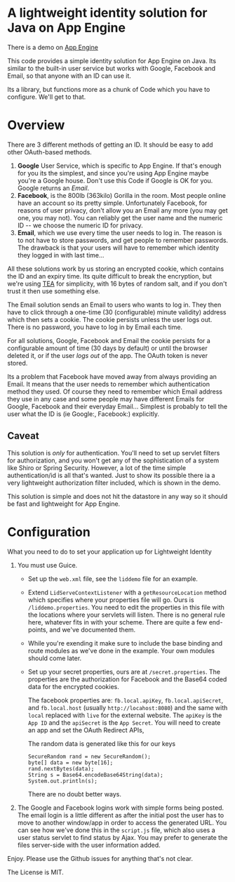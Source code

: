 # A lightweight identity solution for Java on App Engine

There is a demo on [App Engine](https://cilogi-liddemo.appspot.com)

This code provides a simple identity solution for App Engine on Java.
Its similar to the built-in user service but works with Google,
Facebook and Email, so that anyone with an ID can use it.

Its a library, but functions more as a chunk of Code which you have to
configure.  We'll get to that.

# Overview

There are 3 different methods of getting an ID.  It should
be easy to add other OAuth-based methods.

1. __Google__ User Service, which is specific to App Engine.  If that's
   enough for you its the simplest, and since you're using App Engine
   maybe you're a Google house.  Don't use this Code if Google is OK
   for you.  Google returns an _Email_.
2. __Facebook__, is the 800lb (363kilo) Gorilla in the room.  Most
   people online have an account so  its pretty simple.  Unfortunately
   Facebook, for reasons of user privacy, don't allow you an Email any
   more (you may get one, you may not).  You can reliably get the user
   name and the numeric ID -- we choose the numeric ID for privacy.
3. __Email__, which we use every time the user needs to log in.  The
   reason is to not have to store passwords, and get people to
   remember passwords.  The drawback is that your users will have to
   remember which identity they logged in with last time...

All these solutions work by us storing an encrypted cookie, which
contains the ID and an expiry time.  Its quite difficult to
break the encryption, but we're using [TEA][1] for simplicity, with 16
bytes of random salt, and if you don't trust it then use something
else.

The Email solution sends an Email to users who wants to log in. They
then have to click through a one-time (30 (configurable) minute
validity) address which then sets a cookie.  The cookie persists
unless the user logs out. There is no password, you have to log in by
Email each time.

For all solutions, Google, Facebook and Email the cookie persists for
a configurable amount of time (30 days by default) or until the
browser deleted it, or if the user _logs out_ of the app. The OAuth
token is never stored.

Its a problem that Facebook have moved away from always providing
an Email.  It means that the user needs to remember which
authentication method they used.  Of course they need to remember which
Email address they use in any case and some people may have different
Emails for Google, Facebook and their everyday Email...  Simplest is
probably to tell the user what the ID is (ie Google:<email>,
Facebook:<Id>) explicitly.

## Caveat

This solution is _only_ for authentication.  You'll need to set up
servlet filters for authorization, and you won't get any of the
sophistication of a system like Shiro or Spring Security.  However, a
lot of the time simple authentication/id is all that's wanted.  Just
to show its possible there ia a very lightweight authorization filter
included, which is shown in the demo.

This solution is simple and does not hit the datastore in any way so
it should be fast and lightweight for App Engine.

# Configuration

What you need to do to set your application up for Lightweight
Identity

1. You must use Guice.
    * Set up the `web.xml` file, see the `liddemo` file for an
      example.
    * Extend `LidServeContextListener` with a `getResourceLocation`
      method which specifies where your properties file will go. Ours
      is `/liddemo.properties`.  You need to edit the properties in
      this file with the locations where your servlets will listen.
      There is no general rule here, whatever fits in with your
      scheme.  There are quite a few end-points, and we've documented
      them.
    * While you're exending it make sure to include the base binding
      and route modules as we've done in the example.  Your own
      modules should come later.
    * Set up your secret properties, ours are at
      `/secret.properties`.  The properties are the authorization for
      Facebook and the Base64 coded data for the encrypted cookies.

      The facebook properties are: `fb.local.apiKey`,
      `fb.local.apiSecret`, and `fb.local.host` (usually
      `http://locahost:8080`) and the same with `local` replaced with
      `live` for the external website.  The `apiKey` is the `App ID`
      and the `apiSecret` is the `App Secret`. You will need to create
      an app and set the OAuth Redirect APIs,

      The random data is generated like this for our keys

          SecureRandom rand = new SecureRandom();
          byte[] data = new byte[16];
          rand.nextBytes(data);
          String s = Base64.encodeBase64String(data);
          System.out.println(s);

      There are no doubt better ways.

2.    The Google and Facebook logins work with simple forms being
      posted. The email login is a little different as after the
      initial post the user has to move to another window/app in order
      to access the generated URL.  You can see how we've done this in
      the `script.js` file, which also uses a user status servlet to
      find status by Ajax.  You may prefer to generate the files
      server-side with the user information added. 
      
       
Enjoy. Please use the Github issues for anything that's not clear.

The License is MIT.


[1]: https://en.wikipedia.org/wiki/XXTEA
